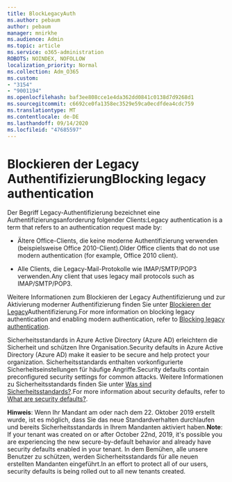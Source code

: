 ```yaml
---
title: BlockLegacyAuth
ms.author: pebaum
author: pebaum
manager: mnirkhe
ms.audience: Admin
ms.topic: article
ms.service: o365-administration
ROBOTS: NOINDEX, NOFOLLOW
localization_priority: Normal
ms.collection: Adm_O365
ms.custom:
- "3154"
- "9001194"
ms.openlocfilehash: baf3ee808cce1e4da362dd0841c0138d7d9268d1
ms.sourcegitcommit: c6692ce0fa1358ec3529e59ca0ecdfdea4cdc759
ms.translationtype: MT
ms.contentlocale: de-DE
ms.lasthandoff: 09/14/2020
ms.locfileid: "47685597"
---
```

# <a name="blocking-legacy-authentication"></a><span data-ttu-id="6cea8-102">Blockieren der Legacy Authentifizierung</span><span class="sxs-lookup"><span data-stu-id="6cea8-102">Blocking legacy authentication</span></span>

<span data-ttu-id="6cea8-103">Der Begriff Legacy-Authentifizierung bezeichnet eine Authentifizierungsanforderung folgender Clients:</span><span class="sxs-lookup"><span data-stu-id="6cea8-103">Legacy authentication is a term that refers to an authentication request made by:</span></span>

- <span data-ttu-id="6cea8-104">Ältere Office-Clients, die keine moderne Authentifizierung verwenden (beispielsweise Office 2010-Client).</span><span class="sxs-lookup"><span data-stu-id="6cea8-104">Older Office clients that do not use modern authentication (for example, Office 2010 client).</span></span>

- <span data-ttu-id="6cea8-105">Alle Clients, die Legacy-Mail-Protokolle wie IMAP/SMTP/POP3 verwenden.</span><span class="sxs-lookup"><span data-stu-id="6cea8-105">Any client that uses legacy mail protocols such as IMAP/SMTP/POP3.</span></span>

<span data-ttu-id="6cea8-106">Weitere Informationen zum Blockieren der Legacy Authentifizierung und zur Aktivierung moderner Authentifizierung finden Sie unter [Blockieren der Legacy](https://docs.microsoft.com/azure/active-directory/conditional-access/concept-conditional-access-block-legacy-authentication)Authentifizierung.</span><span class="sxs-lookup"><span data-stu-id="6cea8-106">For more information on blocking legacy authentication and enabling modern authentication, refer to [Blocking legacy authentication](https://docs.microsoft.com/azure/active-directory/conditional-access/concept-conditional-access-block-legacy-authentication).</span></span>

<span data-ttu-id="6cea8-107">Sicherheitsstandards in Azure Active Directory (Azure AD) erleichtern die Sicherheit und schützen Ihre Organisation.</span><span class="sxs-lookup"><span data-stu-id="6cea8-107">Security defaults in Azure Active Directory (Azure AD) make it easier to be secure and help protect your organization.</span></span> <span data-ttu-id="6cea8-108">Sicherheitsstandards enthalten vorkonfigurierte Sicherheitseinstellungen für häufige Angriffe.</span><span class="sxs-lookup"><span data-stu-id="6cea8-108">Security defaults contain preconfigured security settings for common attacks.</span></span>
<span data-ttu-id="6cea8-109">Weitere Informationen zu Sicherheitsstandards finden Sie unter [Was sind Sicherheitsstandards?](https://docs.microsoft.com/azure/active-directory/fundamentals/concept-fundamentals-security-defaults).</span><span class="sxs-lookup"><span data-stu-id="6cea8-109">For more information about security defaults, refer to [What are security defaults?](https://docs.microsoft.com/azure/active-directory/fundamentals/concept-fundamentals-security-defaults).</span></span> 

<span data-ttu-id="6cea8-110">**Hinweis**: Wenn Ihr Mandant am oder nach dem 22. Oktober 2019 erstellt wurde, ist es möglich, dass Sie das neue Standardverhalten durchlaufen und bereits Sicherheitsstandards in Ihrem Mandanten aktiviert haben.</span><span class="sxs-lookup"><span data-stu-id="6cea8-110">**Note**:  If your tenant was created on or after October 22nd, 2019, it's possible you are experiencing the new secure-by-default behavior and already have security defaults enabled in your tenant.</span></span>  <span data-ttu-id="6cea8-111">In dem Bemühen, alle unsere Benutzer zu schützen, werden Sicherheitsstandards für alle neuen erstellten Mandanten eingeführt.</span><span class="sxs-lookup"><span data-stu-id="6cea8-111">In an effort to protect all of our users, security defaults is being rolled out to all new tenants created.</span></span>
